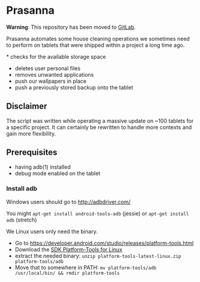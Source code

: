 # Prasanna

**Warning**: This repository has been moved to [GitLab](https://gitlab.com/bibliosansfrontieres/mdm/prasanna-tools).

Prasanna automates some house cleaning operations we sometimes need to
perform on tablets that were shipped within a project a long time ago.

* checks for the available storage space
* deletes user personal files
* removes unwanted applications
* push our wallpapers in place
* push a previously stored backup onto the tablet

## Disclaimer

The script was written while operating a massive update on ~100 tablets for a
specific project. It can certainly be rewritten to handle more contexts and
gain more flexibility.


## Prerequisites

* having adb(1) installed
* debug mode enabled on the tablet

### Install adb

Windows users should go to http://adbdriver.com/


You might `apt-get install android-tools-adb` (jessie) or `apt-get install adb` (stretch)

We Linux users only need the binary.

* Go to https://developer.android.com/studio/releases/platform-tools.html
* Download the [SDK Platform-Tools for
  Linux](https://dl.google.com/android/repository/platform-tools-latest-linux.zip)
* extract the needed binary: `unzip platform-tools-latest-linux.zip platform-tools/adb`
* Move that to somewhere in PATH: `mv platform-tools/adb /usr/local/bin/
  && rmdir platform-tools`

